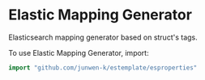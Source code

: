 # Elastic Mapping Generator

Elasticsearch mapping generator based on struct's tags.

To use Elastic Mapping Generator, import:

```go
import "github.com/junwen-k/estemplate/esproperties"
```
